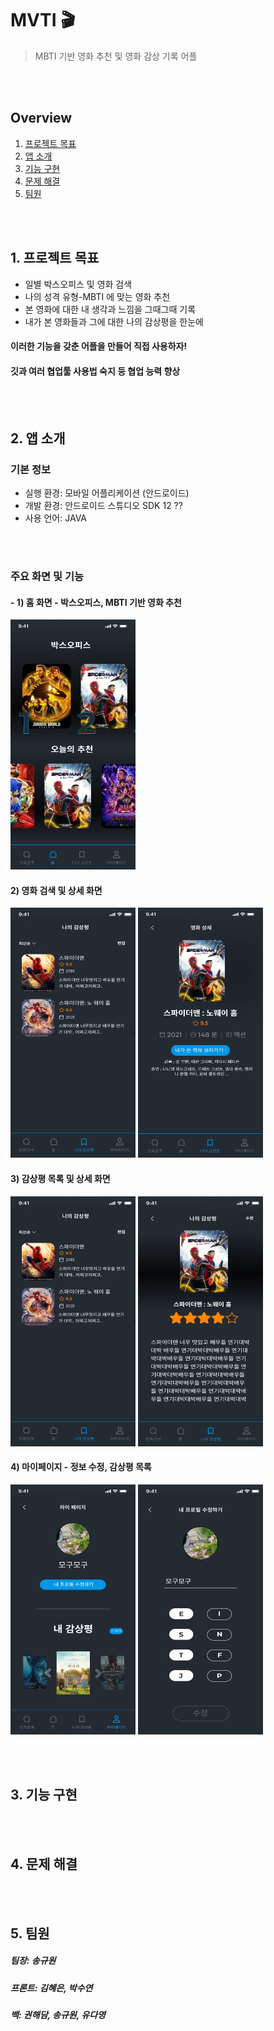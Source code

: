 MVTI 🎬
===========================================
> MBTI 기반 영화 추천 및 영화 감상 기록 어플  

<br/><br/>

## Overview
1. [프로젝트 목표]([#1.-프로젝트-목표])
2. [앱 소개]([#2.-앱-소개])
3. [기능 구현]([#3.-기능-구현])
4. [문제 해결]([#4.-문제-해결])
5. [팀원]([#5.-팀원])

<br/><br/>

## 1. 프로젝트 목표
* 일별 박스오피스 및 영화 검색  
* 나의 성격 유형-MBTI 에 맞는 영화 추천  
* 본 영화에 대한 내 생각과 느낌을 그때그때 기록  
* 내가 본 영화들과 그에 대한 나의 감상평을 한눈에
#### 이러한 기능을 갖춘 어플을 만들어 직접 사용하자!
#### 깃과 여러 협업툴 사용법 숙지 등 협업 능력 향상

<br/><br/>

## 2. 앱 소개 
### 기본 정보
* 실행 환경: 모바일 어플리케이션 (안드로이드)
* 개발 환경: 안드로이드 스튜디오 SDK 12 ??
* 사용 언어: JAVA

<br/><br/>

### 주요 화면 및 기능
#### - 1) 홈 화면 - 박스오피스, MBTI 기반 영화 추천
<img src="README.assets/Home.png" width="200" height="400"/>

#### 2) 영화 검색 및 상세 화면
<img src="README.assets/감상평 목록 1.png" width="200" height="400"/>
<img src="README.assets/Details About Movie.png" width="200" height="400"/>

#### 3) 감상평 목록 및 상세 화면
<img src="README.assets/감상평 목록 1.png" width="200" height="400"/>
<img src="README.assets/감상평상세 1 - 데이터 있음.png" width="200" height="400"/>

#### 4) 마이페이지 - 정보 수정, 감상평 목록
<img src="README.assets/마이페이지.png" width="200" height="400"/>
<img src="README.assets/마이페이지 - mbti.png" width="200" height="400"/>

<br/><br/>

## 3. 기능 구현

<br/><br/>

## 4. 문제 해결

<br/><br/>

## 5. 팀원
##### 팀장: 송규원
##### 프론트: 김혜은, 박수연
##### 백: 권해담, 송규원, 유다영
